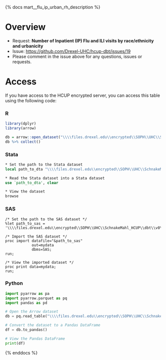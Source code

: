 {% docs mart__flu_ip_urban_rh_description %}

# Overview 

- Request: **Number of Inpatient (IP) Flu and ILI visits by race/ethnicity and urbanicity**
- Issue: https://github.com/Drexel-UHC/hcup-dbt/issues/19
- Please comment in the issue above for any questions, issues or requests.

# Access

If you have access to the HCUP encrypted server, you can access this table using the following code:

### R

```r
library(dplyr)
library(arrow)

db = arrow::open_dataset("\\\\files.drexel.edu\\encrypted\\SOPH\\UHC\\SchnakeMahl_HCUP\\dbt\\v0\\models\\mart__flu_ip_urban_rh.parquet")
db %>% collect()
```

### Stata

```stata
* Set the path to the Stata dataset
local path_to_dta "\\\\files.drexel.edu\\encrypted\\SOPH\\UHC\\SchnakeMahl_HCUP\\dbt\\v0\\models\\mart__flu_ip_urban_rh.dta"

* Read the Stata dataset into a Stata dataset
use `path_to_dta', clear

* View the dataset
browse
```

### SAS

```sas
/* Set the path to the SAS dataset */
%let path_to_sas = '\\\\files.drexel.edu\\encrypted\\SOPH\\UHC\\SchnakeMahl_HCUP\\dbt\\v0\\models\\mart__flu_ip_urban_rh.sas7bdat';

/* Import the SAS dataset */
proc import datafile="&path_to_sas"
            out=mydata
            dbms=SAS;
run;

/* View the imported dataset */
proc print data=mydata;
run;
```

### Python

```python
import pyarrow as pa
import pyarrow.parquet as pq
import pandas as pd

# Open the Arrow dataset
db = pq.read_table("\\\\files.drexel.edu\\encrypted\\SOPH\\UHC\\SchnakeMahl_HCUP\\dbt\\v0\\models\\mart__flu_ip_urban_rh.parquet")

# Convert the dataset to a Pandas DataFrame
df = db.to_pandas()

# View the Pandas DataFrame
print(df)
```
{% enddocs %}

